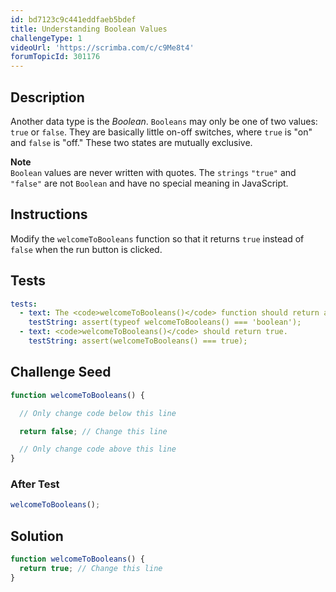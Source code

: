 ```yaml
---
id: bd7123c9c441eddfaeb5bdef
title: Understanding Boolean Values
challengeType: 1
videoUrl: 'https://scrimba.com/c/c9Me8t4'
forumTopicId: 301176
---
```


## Description

<section id='description'>

Another data type is the <dfn>Boolean</dfn>. `Booleans` may only be one of two values: `true` or `false`. They are basically little on-off switches, where `true` is "on" and `false` is "off." These two states are mutually exclusive.

**Note**  
`Boolean` values are never written with quotes. The `strings` `"true"` and `"false"` are not `Boolean` and have no special meaning in JavaScript.

</section>

## Instructions

<section id='instructions'>

Modify the `welcomeToBooleans` function so that it returns `true` instead of `false` when the run button is clicked.

</section>

## Tests

<section id='tests'>

```yml
tests:
  - text: The <code>welcomeToBooleans()</code> function should return a boolean &#40;true/false&#41; value.
    testString: assert(typeof welcomeToBooleans() === 'boolean');
  - text: <code>welcomeToBooleans()</code> should return true.
    testString: assert(welcomeToBooleans() === true);

```

</section>

## Challenge Seed

<section id='challengeSeed'>

<div id='js-seed'>

```js
function welcomeToBooleans() {

  // Only change code below this line

  return false; // Change this line

  // Only change code above this line
}
```

</div>

### After Test

<div id='js-teardown'>

```js
welcomeToBooleans();
```

</div>

</section>

## Solution

<section id='solution'>

```js
function welcomeToBooleans() {
  return true; // Change this line
}
```

</section>
